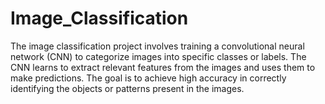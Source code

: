 # Image_Classification
The image classification project involves training a convolutional neural network (CNN) to categorize images into specific classes or labels. The CNN learns to extract relevant features from the images and uses them to make predictions. The goal is to achieve high accuracy in correctly identifying the objects or patterns present in the images.
